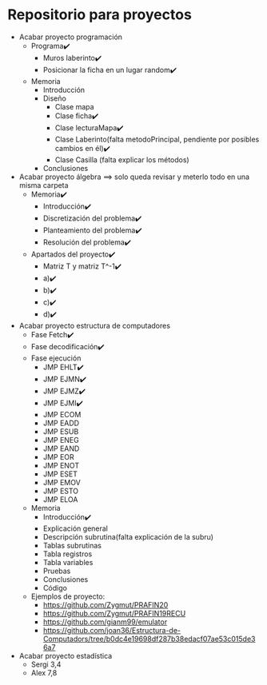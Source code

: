 # Repositorio para proyectos
- Acabar proyecto programación
   - Programa✔️
      - Muros laberinto✔️
      - Posicionar la ficha en un lugar random✔️
   - Memoria
      - Introducción 
      - Diseño
         - Clase mapa
         - Clase ficha✔️
         - Clase lecturaMapa✔️
         - Clase Laberinto(falta metodoPrincipal, pendiente por posibles cambios en él)✔️
         - Clase Casilla (falta explicar los métodos)
      - Conclusiones
- Acabar proyecto álgebra ==> solo queda revisar y meterlo todo en una misma carpeta
   - Memoria✔️
      - Introducción✔️
      - Discretización del problema✔️
      - Planteamiento del problema✔️
      - Resolución del problema✔️
   - Apartados del proyecto✔️
      - Matriz T y matriz T^-1✔️
      - a)✔️
      - b)✔️
      - c)✔️
      - d)✔️
- Acabar proyecto estructura de computadores
   - Fase Fetch✔️
   - Fase decodificación✔️
   - Fase ejecución
      - JMP EHLT✔️
      - JMP EJMN✔️
      - JMP EJMZ✔️
      - JMP EJMI✔️
      - JMP ECOM
      - JMP EADD
      - JMP ESUB
      - JMP ENEG
      - JMP EAND
      - JMP EOR
      - JMP ENOT
      - JMP ESET
      - JMP EMOV
      - JMP ESTO
      - JMP ELOA
   - Memoria
      - Introducción✔️
      - Explicación general
      - Descripción subrutina(falta explicación de la subru)
      - Tablas subrutinas
      - Tabla registros
      - Tabla variables
      - Pruebas
      - Conclusiones
      - Código
   - Ejemplos de proyecto: 
      - https://github.com/Zygmut/PRAFIN20
      - https://github.com/Zygmut/PRAFIN19RECU
      - https://github.com/gianm99/emulator
      - https://github.com/joan36/Estructura-de-Computadors/tree/b0dc4e19698df287b38edacf07ae53c015de36a7
- Acabar proyecto estadística
   - Sergi 3,4
   - Alex 7,8
